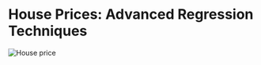 # House Prices: Advanced Regression Techniques
![House price](https://storage.googleapis.com/kaggle-competitions/kaggle/5407/media/housesbanner.png)
